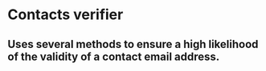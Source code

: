 # Contacts verifier

## Uses several methods to ensure a high likelihood of the validity of a contact email address.